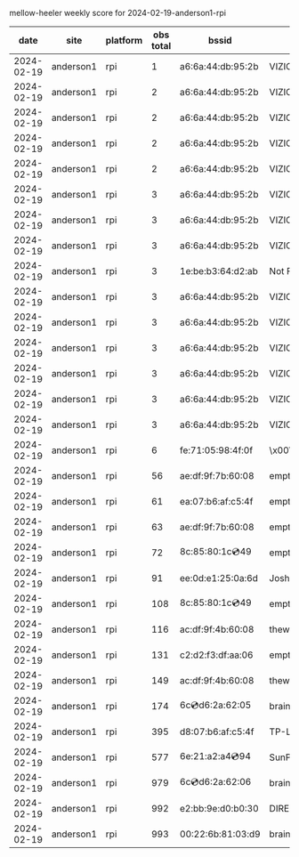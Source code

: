 mellow-heeler weekly score for 2024-02-19-anderson1-rpi

|date|site|platform|obs total|bssid|ssid|lat|lng|
|--|--|--|--|--|--|--|--|
|2024-02-19|anderson1|rpi|1|a6:6a:44:db:95:2b|VIZIOCastAudio7339|40.41746|-122.24048|
|2024-02-19|anderson1|rpi|2|a6:6a:44:db:95:2b|VIZIOCastAudio4350|40.41746|-122.24048|
|2024-02-19|anderson1|rpi|2|a6:6a:44:db:95:2b|VIZIOCastAudio7723|40.41746|-122.24048|
|2024-02-19|anderson1|rpi|2|a6:6a:44:db:95:2b|VIZIOCastAudio2231|40.41746|-122.24048|
|2024-02-19|anderson1|rpi|2|a6:6a:44:db:95:2b|VIZIOCastAudio4941|40.41746|-122.24048|
|2024-02-19|anderson1|rpi|3|a6:6a:44:db:95:2b|VIZIOCastAudio3921|40.41746|-122.24048|
|2024-02-19|anderson1|rpi|3|a6:6a:44:db:95:2b|VIZIOCastAudio8399|40.41746|-122.24048|
|2024-02-19|anderson1|rpi|3|a6:6a:44:db:95:2b|VIZIOCastAudio4551|40.41746|-122.24048|
|2024-02-19|anderson1|rpi|3|1e:be:b3:64:d2:ab|Not For You |40.41746|-122.24048|
|2024-02-19|anderson1|rpi|3|a6:6a:44:db:95:2b|VIZIOCastAudio2068|40.41746|-122.24048|
|2024-02-19|anderson1|rpi|3|a6:6a:44:db:95:2b|VIZIOCastAudio7213|40.41746|-122.24048|
|2024-02-19|anderson1|rpi|3|a6:6a:44:db:95:2b|VIZIOCastAudio2206|40.41746|-122.24048|
|2024-02-19|anderson1|rpi|3|a6:6a:44:db:95:2b|VIZIOCastAudio2103|40.41746|-122.24048|
|2024-02-19|anderson1|rpi|3|a6:6a:44:db:95:2b|VIZIOCastAudio1915|40.41746|-122.24048|
|2024-02-19|anderson1|rpi|3|a6:6a:44:db:95:2b|VIZIOCastAudio4268|40.41746|-122.24048|
|2024-02-19|anderson1|rpi|6|fe:71:05:98:4f:0f|\x00\x00\x00\x00\x00\x00\x00\x00\x00\x00\x00\x00\x00\x00|40.41746|-122.24048|
|2024-02-19|anderson1|rpi|56|ae:df:9f:7b:60:08|empty_ssid|40.41746|-122.24048|
|2024-02-19|anderson1|rpi|61|ea:07:b6:af:c5:4f|empty_ssid|40.41746|-122.24048|
|2024-02-19|anderson1|rpi|63|ae:df:9f:7b:60:08|empty_ssid|40.41746|-122.24048|
|2024-02-19|anderson1|rpi|72|8c:85:80:1c:cd:49|empty_ssid|40.41746|-122.24048|
|2024-02-19|anderson1|rpi|91|ee:0d:e1:25:0a:6d|JoshLily|40.41746|-122.24048|
|2024-02-19|anderson1|rpi|108|8c:85:80:1c:cd:49|empty_ssid|40.41746|-122.24048|
|2024-02-19|anderson1|rpi|116|ac:df:9f:4b:60:08|theweef|40.41746|-122.24048|
|2024-02-19|anderson1|rpi|131|c2:d2:f3:df:aa:06|empty_ssid|40.41746|-122.24048|
|2024-02-19|anderson1|rpi|149|ac:df:9f:4b:60:08|theweef|40.41746|-122.24048|
|2024-02-19|anderson1|rpi|174|6c:cd:d6:2a:62:05|braingang2_5GEXT|40.41746|-122.24048|
|2024-02-19|anderson1|rpi|395|d8:07:b6:af:c5:4f|TP-Link_C54F|40.41746|-122.24048|
|2024-02-19|anderson1|rpi|577|6e:21:a2:a4:cd:94|SunPower21450|40.41746|-122.24048|
|2024-02-19|anderson1|rpi|979|6c:cd:d6:2a:62:06|braingang2_2GEXT|40.41746|-122.24048|
|2024-02-19|anderson1|rpi|992|e2:bb:9e:d0:b0:30|DIRECT-9ED03030|40.41746|-122.24048|
|2024-02-19|anderson1|rpi|993|00:22:6b:81:03:d9|braingang2|40.41746|-122.24048|
